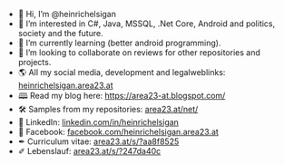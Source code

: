 - 👋 Hi, I’m @heinrichelsigan
- 👀 I’m interested in C#, Java, MSSQL, .Net Core, Android and politics, society and the future.
- 🌱 I’m currently learning (better android programming).
- 💞️ I’m looking to collaborate on reviews for other repositories and projects.
- 🌎 All my social media, development and legalweblinks: [heinrichelsigan.area23.at](https://heinrichelsigan.area23.at/)
- 🕮 Read my blog here: https://area23-at.blogspot.com/
- 🛠 Samples from my repositories: [area23.at/net/](https://area23.at/net/)
- 🤵 LinkedIn: [linkedin.com/in/heinrichelsigan](https://www.linkedin.com/in/heinrichelsigan/)
- 🤵 Facebook: [facebook.com/heinrichelsigan.area23.at](https://www.facebook.com/heinrichelsigan.area23.at)
- ✒ Curriculum vitae: [area23.at/s/?aa8f8525](https://drive.google.com/file/d/1-QIu8CFtnEKeYSVarKKrDL_e5aofg9Zh/view?usp=drive_link)
- ✐ Lebenslauf: [area23.at/s/?247da40c](https://drive.google.com/file/d/1-WHbT4Z14QDamkJKzMkoxm23u8CBzTye/view?usp=drive_link)
<!---
heinrichelsigan/heinrichelsigan is a ✨ special ✨ repository because its `README.md` (this file) appears on your GitHub profile.
You can click the Preview link to take a look at your changes.
--->
